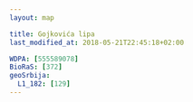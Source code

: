 ```yaml
---
layout: map

title: Gojkovića lipa
last_modified_at: 2018-05-21T22:45:18+02:00

WDPA: [555589078]
BioRaS: [372]
geoSrbija:
  L1_182: [129]
---
```

